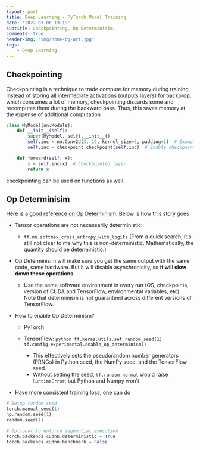 ```yaml
---
layout: post
title: Deep Learning - PyTorch Model Training
date: '2022-03-06 13:19'
subtitle: Checkpointing, Op Determinisim,
comments: true
header-img: "img/home-bg-art.jpg"
tags:
    - Deep Learning
---
```


## Checkpointing

Checkpointing is a technique to trade compute for memory during training. Instead of storing all intermediate activations (outputs layers) for backprop, which consumes a lot of memory, checkpointing discards some and recomputes them during the backward pass.  Thus, this saves memory at the expense of additional computation

```python
class MyModel(nn.Module):
    def __init__(self):
        super(MyModel, self).__init__()
        self.inc = nn.Conv2d(3, 16, kernel_size=3, padding=1)  # Example layer
        self.inc = checkpoint.checkpoint(self.inc)  # Enable checkpointing

    def forward(self, x):
        x = self.inc(x)  # Checkpointed layer
        return x
```

checkpointing can be used on functions as well.

## Op Determinisim

Here is [a good reference on Op Determinism](https://www.tensorflow.org/versions/r2.9/api_docs/python/tf/config/experimental/enable_op_determinism). Below is how this story goes

- Tensor operations are not necessarily deterministic:
  - `tf.nn.softmax_cross_entropy_with_logits` (From a quick search, it's still not clear to me why this is non-deterministic. Mathematically, the quantity should be deterministic.)
- Op Determinisim will make sure you get the same output with the same code, same hardware. But it will disable asynchronicity, so **it will slow down these operations**
  - Use the same software environment in every run (OS, checkpoints, version of CUDA and TensorFlow, environmental variables, etc). Note that determinism is not guaranteed across different versions of TensorFlow.
- How to enable Op Determinism?
  - PyTorch
  - TensorFlow:
        ```python
        tf.keras.utils.set_random_seed(1)
        tf.config.experimental.enable_op_determinism()
        ```

    - This effectively sets the pseudorandom number generators (PRNGs) in  Python seed, the NumPy seed, and the TensorFlow seed.
    - Without setting the seed, `tf.random.normal` would raise `RuntimeError`, but Python and Numpy won't

- Have more consistent training loss, one can do

```python
# Setup random seed
torch.manual_seed(1)
np.random.seed(1)
random.seed(1)

# Optional to enforce sequential execution
torch.backends.cudnn.deterministic = True 
torch.backends.cudnn.benchmark = False
```
